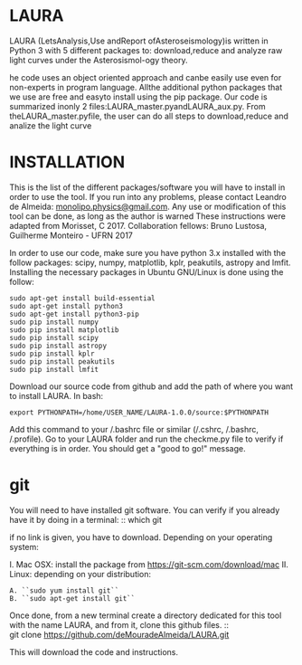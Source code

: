 # LAURA
LAURA (LetsAnalysis,Use andReport ofAsteroseismology)is written in Python 3 with 5 different packages to: download,reduce  and  analyze  raw  light  curves  under  the  Asterosismol-ogy theory. 

he code uses an object oriented approach and canbe  easily  use  even  for  non-experts  in  program  language.  Allthe  additional  python  packages  that  we  use  are  free  and  easyto  install  using  the  pip  package.  Our  code  is  summarized  inonly 2 files:LAURA_master.pyandLAURA_aux.py. From theLAURA_master.pyfile, the user can do all steps to download,reduce and analize the light curve


# INSTALLATION

This is the list of the different packages/software you will have to install in order to 
use the tool.
If you run into any problems, please contact Leandro de Almeida: monolipo.physics@gmail.com.
Any use or modification of this tool can be done, as long as the author is warned
These instructions were adapted from Morisset, C 2017.
Collaboration fellows: Bruno Lustosa, Guilherme Monteiro - UFRN 2017

In order to use our code, make sure you have python 3.x installed with the follow packages:
scipy, numpy, matplotlib, kplr, peakutils, astropy and lmfit. Installing the 
necessary packages in Ubuntu GNU/Linux is done using the follow:


    sudo apt-get install build-essential
    sudo apt-get install python3
    sudo apt-get install python3-pip
    sudo pip install numpy
    sudo pip install matplotlib
    sudo pip install scipy
    sudo pip install astropy
    sudo pip install kplr
    sudo pip install peakutils
    sudo pip install lmfit

Download our source code from github and add the path of where you want to install LAURA. In bash:

    export PYTHONPATH=/home/USER_NAME/LAURA-1.0.0/source:$PYTHONPATH

Add this command to your /.bashrc file or similar (/.cshrc, /.bashrc, /.profile). Go to your
LAURA folder and run the checkme.py file to verify if everything is in order. You should get 
a "good to go!" message.

git
===

You will need to have installed git software. You can verify if you
already have it by doing in a terminal: ::
   which git

if no link is given, you have to download. Depending on your operating system:

I. Mac OSX: install the package from https://git-scm.com/download/mac
II. Linux: depending on your distribution:

    A. ``sudo yum install git``
    B. ``sudo apt-get install git``

Once done, from a new terminal create a directory dedicated for
this tool with the name LAURA, and from it, clone this github files.
::   
   git clone https://github.com/deMouradeAlmeida/LAURA.git

This will download the code and instructions.

